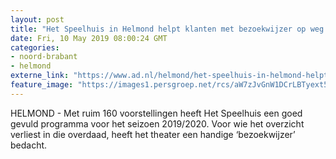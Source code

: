 ```yaml
---
layout: post
title: "Het Speelhuis in Helmond helpt klanten met bezoekwijzer op weg in seizoen 2019_2020"
date: Fri, 10 May 2019 08:00:24 GMT
categories: 
- noord-brabant 
- helmond 
externe_link: "https://www.ad.nl/helmond/het-speelhuis-in-helmond-helpt-klanten-met-bezoekwijzer-op-weg-in-seizoen-2019-2020~a9b88ca9/"
feature_image: "https://images1.persgroep.net/rcs/aW7zJvGnW1DCrLBTyext5yWLsGQ/diocontent/147703349/_fitwidth/400/?appId=21791a8992982cd8da851550a453bd7f&quality=0.7"
---
```


HELMOND - Met ruim 160 voorstellingen heeft Het Speelhuis een goed gevuld programma voor het seizoen 2019/2020. Voor wie het overzicht verliest in die overdaad, heeft het theater een handige ‘bezoekwijzer’ bedacht.
